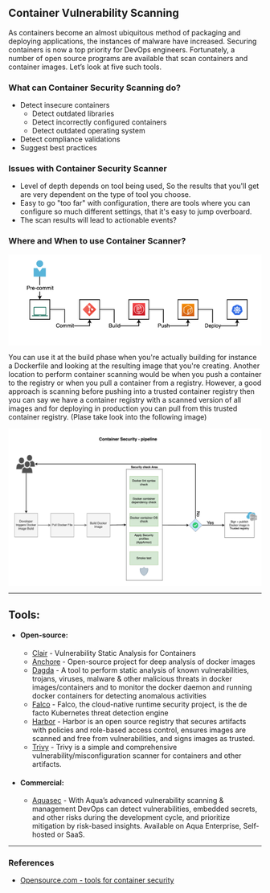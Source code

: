 ## Container Vulnerability Scanning
As containers become an almost ubiquitous method of packaging and deploying applications, the instances of malware have increased. Securing containers is now a top priority for DevOps engineers. Fortunately, a number of open source programs are available that scan containers and container images. Let’s look at five such tools.

### What can Container Security Scanning do?
- Detect insecure containers
    + Detect outdated libraries
    + Detect incorrectly configured containers
    + Detect outdated operating system
- Detect compliance validations
- Suggest best practices

### Issues with Container Security Scanner
- Level of depth depends on tool being used, So the results that you'll get are very dependent on the type of tool you choose.
- Easy to go "too far" with configuration, there are tools where you can configure so much different settings, that it's easy to jump overboard.
- The scan results will lead to actionable events?

### Where and When to use Container Scanner? 
<img align="center" src="/document/assets/images/Dev-process.png">  

You can use it at the build phase when you're actually building for instance a Dockerfile and looking at the resulting image that you're creating. Another location to perform container scanning would be when you push a container to the registry or when you pull a container from a registry. However, a good approach is scanning before pushing into a trusted container registry then you can say we have a container registry with a scanned version of all images and for deploying in production you can pull from this trusted container registry. (Plase take look into the following image)

<img align="center" src="/document/assets/images/container-security-pipeline.png">

---
## Tools:
- #### Open-source:
  + [Clair](https://github.com/quay/clair) - Vulnerability Static Analysis for Containers
  + [Anchore](https://anchore.com/opensource/) - Open-source project for deep analysis of docker images
  + [Dagda](https://github.com/eliasgranderubio/dagda/) - A tool to perform static analysis of known vulnerabilities, trojans, viruses, malware & other malicious   threats in docker images/containers and to monitor the docker daemon and running docker containers for detecting anomalous activities
  + [Falco](https://falco.org/) - Falco, the cloud-native runtime security project, is the de facto Kubernetes threat detection engine
  + [Harbor](https://goharbor.io/) - Harbor is an open source registry that secures artifacts with policies and role-based access control, ensures images are scanned and free from vulnerabilities, and signs images as trusted.
  + [Trivy](https://aquasecurity.github.io/trivy/) - Trivy is a simple and comprehensive vulnerability/misconfiguration scanner for containers and other artifacts.
- #### Commercial:
  + [Aquasec](https://www.aquasec.com/products/container-vulnerability-scanning/) - With Aqua’s advanced vulnerability scanning & management DevOps can detect vulnerabilities, embedded secrets, and other risks during the development cycle, and prioritize mitigation by risk-based insights. Available on Aqua Enterprise, Self-hosted or SaaS.
---
### References

+ [Opensource.com - tools for container security](https://opensource.com/article/18/8/tools-container-security)
